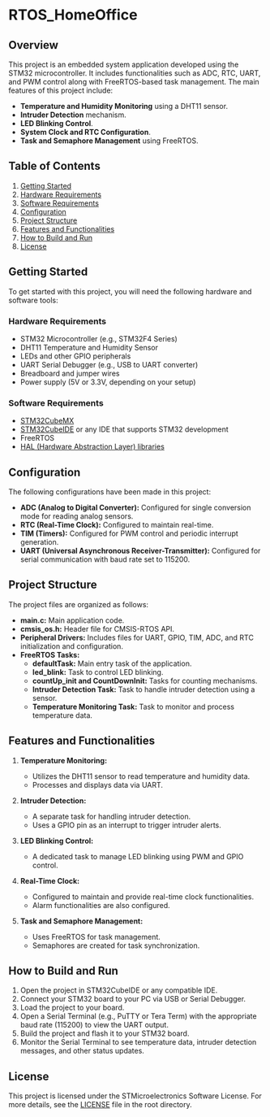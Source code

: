 # RTOS_HomeOffice


## Overview

This project is an embedded system application developed using the STM32 microcontroller. It includes functionalities such as ADC, RTC, UART, and PWM control along with FreeRTOS-based task management. The main features of this project include:

- **Temperature and Humidity Monitoring** using a DHT11 sensor.
- **Intruder Detection** mechanism.
- **LED Blinking Control**.
- **System Clock and RTC Configuration**.
- **Task and Semaphore Management** using FreeRTOS.

## Table of Contents

1. [Getting Started](#getting-started)
2. [Hardware Requirements](#hardware-requirements)
3. [Software Requirements](#software-requirements)
4. [Configuration](#configuration)
5. [Project Structure](#project-structure)
6. [Features and Functionalities](#features-and-functionalities)
7. [How to Build and Run](#how-to-build-and-run)
8. [License](#license)

## Getting Started

To get started with this project, you will need the following hardware and software tools:

### Hardware Requirements

- STM32 Microcontroller (e.g., STM32F4 Series)
- DHT11 Temperature and Humidity Sensor
- LEDs and other GPIO peripherals
- UART Serial Debugger (e.g., USB to UART converter)
- Breadboard and jumper wires
- Power supply (5V or 3.3V, depending on your setup)

### Software Requirements

- [STM32CubeMX](https://www.st.com/en/development-tools/stm32cubemx.html)
- [STM32CubeIDE](https://www.st.com/en/development-tools/stm32cubeide.html) or any IDE that supports STM32 development
- FreeRTOS
- [HAL (Hardware Abstraction Layer) libraries](https://www.st.com/en/embedded-software/stm32cube-mcu-packages.html)

## Configuration

The following configurations have been made in this project:

- **ADC (Analog to Digital Converter):** Configured for single conversion mode for reading analog sensors.
- **RTC (Real-Time Clock):** Configured to maintain real-time.
- **TIM (Timers):** Configured for PWM control and periodic interrupt generation.
- **UART (Universal Asynchronous Receiver-Transmitter):** Configured for serial communication with baud rate set to 115200.

## Project Structure

The project files are organized as follows:

- **main.c:** Main application code.
- **cmsis_os.h:** Header file for CMSIS-RTOS API.
- **Peripheral Drivers:** Includes files for UART, GPIO, TIM, ADC, and RTC initialization and configuration.
- **FreeRTOS Tasks:**
  - **defaultTask:** Main entry task of the application.
  - **led_blink:** Task to control LED blinking.
  - **countUp_init and CountDownInit:** Tasks for counting mechanisms.
  - **Intruder Detection Task:** Task to handle intruder detection using a sensor.
  - **Temperature Monitoring Task:** Task to monitor and process temperature data.

## Features and Functionalities

1. **Temperature Monitoring:**
   - Utilizes the DHT11 sensor to read temperature and humidity data.
   - Processes and displays data via UART.

2. **Intruder Detection:**
   - A separate task for handling intruder detection.
   - Uses a GPIO pin as an interrupt to trigger intruder alerts.

3. **LED Blinking Control:**
   - A dedicated task to manage LED blinking using PWM and GPIO control.

4. **Real-Time Clock:**
   - Configured to maintain and provide real-time clock functionalities.
   - Alarm functionalities are also configured.

5. **Task and Semaphore Management:**
   - Uses FreeRTOS for task management.
   - Semaphores are created for task synchronization.

## How to Build and Run

1. Open the project in STM32CubeIDE or any compatible IDE.
2. Connect your STM32 board to your PC via USB or Serial Debugger.
3. Load the project to your board.
4. Open a Serial Terminal (e.g., PuTTY or Tera Term) with the appropriate baud rate (115200) to view the UART output.
5. Build the project and flash it to your STM32 board.
6. Monitor the Serial Terminal to see temperature data, intruder detection messages, and other status updates.

## License

This project is licensed under the STMicroelectronics Software License. For more details, see the [LICENSE](./LICENSE) file in the root directory.


